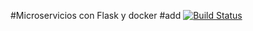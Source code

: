 #Microservicios con Flask y docker
#add
[![Build Status](https://travis-ci.org/tofoshi/Test.svg?branch=master)](https://travis-ci.org/tofoshi/Test)

